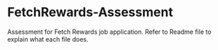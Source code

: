 # FetchRewards-Assessment
Assessment for Fetch Rewards job application. Refer to Readme file to explain what each file does.
